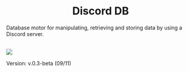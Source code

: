 <h1 style="text-align: center;">Discord DB</h1>
Database motor for manipulating, retrieving and storing data by using a Discord server.<br><br>

![](https://img.shields.io/badge/version-v.0.3.beta-blue)


Version: v.0.3-beta (09/11)

